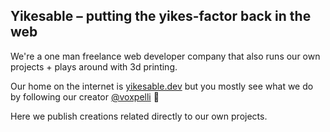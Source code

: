 ## Yikesable – putting the yikes-factor back in the web

We're a one man freelance web developer company that also runs our own projects + plays around with 3d printing.

Our home on the internet is [yikesable.dev](https://yikesable.dev/) but you mostly see what we do by following our creator [@voxpelli](https://github.com/voxpelli) 🦄

Here we publish creations related directly to our own projects.
